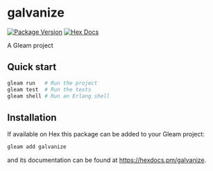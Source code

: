 # galvanize

[![Package Version](https://img.shields.io/hexpm/v/galvanize)](https://hex.pm/packages/galvanize)
[![Hex Docs](https://img.shields.io/badge/hex-docs-ffaff3)](https://hexdocs.pm/galvanize/)

A Gleam project

## Quick start

```sh
gleam run   # Run the project
gleam test  # Run the tests
gleam shell # Run an Erlang shell
```

## Installation

If available on Hex this package can be added to your Gleam project:

```sh
gleam add galvanize
```

and its documentation can be found at <https://hexdocs.pm/galvanize>.
